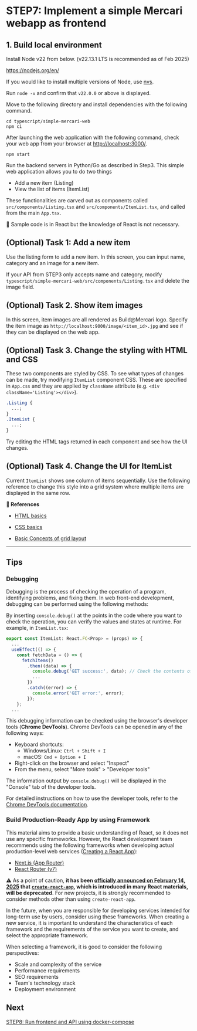 # STEP7: Implement a simple Mercari webapp as frontend

## 1. Build local environment

Install Node v22 from below.
(v22.13.1 LTS is recommended as of Feb 2025)

https://nodejs.org/en/

If you would like to install multiple versions of Node, use [nvs](https://github.com/jasongin/nvs).

Run `node -v` and confirm that `v22.0.0` or above is displayed.

Move to the following directory and install dependencies with the following command.

```shell
cd typescript/simple-mercari-web
npm ci
```

After launching the web application with the following command, check your web app from your browser at [http://localhost:3000/](http://localhost:3000/).

```shell
npm start
```

Run the backend servers in Python/Go as described in Step3.
This simple web application allows you to do two things

- Add a new item (Listing)
- View the list of items (ItemList)

These functionalities are carved out as components called `src/components/Listing.tsx` and `src/components/ItemList.tsx`, and called from the main `App.tsx`.

:pushpin: Sample code is in React but the knowledge of React is not necessary.

## (Optional) Task 1: Add a new item

Use the listing form to add a new item. In this screen, you can input name, category and an image for a new item.

If your API from STEP3 only accepts name and category, modify `typescript/simple-mercari-web/src/components/Listing.tsx` and delete the image field.

## (Optional) Task 2. Show item images

In this screen, item images are all rendered as Build@Mercari logo. Specify the item image as `http://localhost:9000/image/<item_id>.jpg` and see if they can be displayed on the web app.

## (Optional) Task 3. Change the styling with HTML and CSS

These two components are styled by CSS. To see what types of changes can be made, try modifying `ItemList` component CSS. These are specified in `App.css` and they are applied by `className` attribute (e.g. `<div className='Listing'></div>`).

```css
.Listing {
  ...;
}
.ItemList {
  ...;
}
```

Try editing the HTML tags returned in each component and see how the UI changes.

## (Optional) Task 4. Change the UI for ItemList

Current `ItemList` shows one column of items sequentially. Use the following reference to change this style into a grid system where multiple items are displayed in the same row.

**:book: References**

- [HTML basics](https://developer.mozilla.org/en-US/docs/Learn/Getting_started_with_the_web/HTML_basics)

- [CSS basics](https://developer.mozilla.org/en-US/docs/Learn/Getting_started_with_the_web/CSS_basics)

- [Basic Concepts of grid layout](https://developer.mozilla.org/en-US/docs/Web/CSS/CSS_Grid_Layout/Basic_Concepts_of_Grid_Layout)

---

## Tips

### Debugging

Debugging is the process of checking the operation of a program, identifying problems, and fixing them. In web front-end development, debugging can be performed using the following methods:

By inserting `console.debug()` at the points in the code where you want to check the operation, you can verify the values and states at runtime. For example, in `ItemList.tsx`:

```typescript
export const ItemList: React.FC<Prop> = (props) => {
  ...
  useEffect(() => {
    const fetchData = () => {
      fetchItems()
        .then((data) => {
          console.debug('GET success:', data); // Check the contents of the data retrieved from the API here
          ...
        })
        .catch((error) => {
          console.error('GET error:', error);
        });
    };
  ...
```

This debugging information can be checked using the browser's developer tools (**Chrome DevTools**). Chrome DevTools can be opened in any of the following ways:

- Keyboard shortcuts:
  - Windows/Linux: `Ctrl + Shift + I`
  - macOS: `Cmd + Option + I`
- Right-click on the browser and select "Inspect"
- From the menu, select "More tools" > "Developer tools"

The information output by `console.debug()` will be displayed in the "Console" tab of the developer tools.

For detailed instructions on how to use the developer tools, refer to the [Chrome DevTools documentation](https://developer.chrome.com/docs/devtools/open?hl=en).

### Build Production-Ready App by using Framework

This material aims to provide a basic understanding of React, so it does not use any specific frameworks. However, the React development team recommends using the following frameworks when developing actual production-level web services ([Creating a React App](https://react.dev/learn/creating-a-react-app)):

- [Next.js (App Router)](https://nextjs.org/docs)
- [React Router (v7)](https://reactrouter.com/start/framework/installation)

:warning: As a point of caution, **it has been [officially announced on February 14, 2025](https://react.dev/blog/2025/02/14/sunsetting-create-react-app) that [`create-react-app`](https://github.com/facebook/create-react-app), which is introduced in many React materials, will be deprecated**. For new projects, it is strongly recommended to consider methods other than using `create-react-app`.

In the future, when you are responsible for developing services intended for long-term use by users, consider using these frameworks. When creating a new service, it is important to understand the characteristics of each framework and the requirements of the service you want to create, and select the appropriate framework.

When selecting a framework, it is good to consider the following perspectives:

- Scale and complexity of the service
- Performance requirements
- SEO requirements
- Team's technology stack
- Deployment environment

## Next

[STEP8: Run frontend and API using docker-compose](08-docker-compose.en.md)
